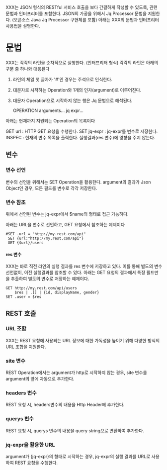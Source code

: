 XXX는 JSON 형식의 RESTful 서비스 호출을 보다 간결하게 작성할 수 있도록, 관련 문법과 인터프리터를 포함한다.
JSON의 가공을 위해서 Jq Processor 문법을 지원한다. (오픈소스 Java Jq Processor 구현체를 포함)
아래는 XXX의 문법과 인터프리터 사용법을 설명한다.

# 문법
XXX는 각각의 라인을 순차적으로 실행한다. (인터프리터 형식)
각각의 라인은 아래의 구문 중 하나와 대응된다
1. 라인의 체일 첫 글자가 '#'인 경우는 주석으로 인식한다.
2. 대문자로 시작하는 Operation와 1개의 인자(argument)로 이루어진다.
3. 대문자 Operation으로 시작하지 않는 행은 Jq 문법으로 해석된다.

    OPERATION arguments...
    jq expr...

아래는 현재까지 지원되는 Operation의 목록이다

GET url : HTTP GET 요청을 수행한다.
SET jq-expr : jq-expr를 변수로 저장한다.
INSPEC : 현재의 변수 목록을 출력한다. 실행결과(res 변수)에 영향을 주지 않는다.


## 변수
### 변수 선언
변수의 선언을 위해서는 SET Operation을 활용한다. argument의 결과가 Json Object인 경우, 모든 필드를 변수로 각각 저장한다.
### 변수 참조
위에서 선언된 변수는 jq-expr에서 $name의 형태로 접근 가능하다.

아래는 URL을 변수로 선언하고, GET 요청에서 참조하는 예제이다

    #SET .url = "http://my.rest.com/api"
     SET {url:"http://my.rest.com/api"}
     GET {$url}/users

#### res 변수
XXX는 바로 직전 라인의 실행 결과를 res 변수에 저장하고 있다. 이를 통해 별도의 변수 선언없이, 이전 실행결과를 참조할 수 있다.
아래는 GET 요청의 결과에서 특정 필드만을 추출하여 별도의 변수로 저장하는 예제이다.

    GET http://my.rest.com/api/users
        $res | .[] | {id, displayName, gender}
    SET .user = $res



## REST 호출
### URL 조합
XXX는 REST 요청에 사용되는 URL 정보에 대한 가독성을 높이기 위해 다양한 방식의 URL 조합을 지원한다.

### site 변수
REST Operation에서는 argument가 http로 시작하지 않는 경우, site 변수를 argument의 앞에 자동으로 추가한다.

### headers 변수
REST 요청 시, headers변수의 내용을 Http Header에 추가한다.

### querys 변수
REST 요청 시, querys 변수의 내용을 query string으로 변환하여 추가한다.

### jq-expr을 활용한 URL
argument가 {jq-expr}의 형태로 시작하는 경우, jq-expr의 실행 결과를 URL로 사용하여 REST 요청을 수행한다.
